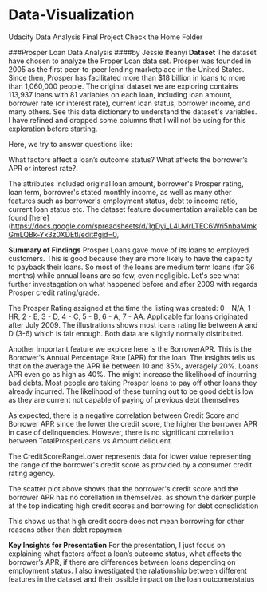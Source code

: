 # Data-Visualization
Udacity Data Analysis Final Project
Check the Home Folder

###Prosper Loan Data Analysis
####by Jessie Ifeanyi
**Dataset**
The dataset have chosen to analyze the Proper Loan data set. Prosper was founded in 2005 as the first peer-to-peer lending marketplace in the United States. Since then, Prosper has facilitated more than $18 billion in loans to more than 1,060,000 people. The original dataset we are exploring contains 113,937 loans with 81 variables on each loan, including loan amount, borrower rate (or interest rate), current loan status, borrower income, and many others. See this data dictionary to understand the dataset's variables. I have refined and dropped some columns that I will not be using for this exploration before starting.

Here, we try to answer questions like:

What factors affect a loan’s outcome status? What affects the borrower’s APR or interest rate?.

The attributes included original loan amount, borrower's Prosper rating, loan term, borrower's stated monthly income, as well as many other features such as borrower's employment status, debt to income ratio, current loan status etc. The dataset feature documentation available can be found [here](https://docs.google.com/spreadsheets/d/1gDyi_L4UvIrLTEC6Wri5nbaMmkGmLQBk-Yx3z0XDEtI/edit#gid=0,

**Summary of Findings**
Prosper Loans gave move of its loans to employed customers. This is good because they are more likely to have the capacity to payback their loans. So most of the loans are medium term loans (for 36 months) while annual loans are so few, even negligible. Let's see what further investagation on what happened before and after 2009 with regards Prosper credit rating/grade.

The Prosper Rating assigned at the time the listing was created: 0 - N/A, 1 - HR, 2 - E, 3 - D, 4 - C, 5 - B, 6 - A, 7 - AA. Applicable for loans originated after July 2009. The illustrations shows most loans rating lie between A and D (3-6) which is fair enough. Both data are slightly normally distributed.

Another important feature we explore here is the BorrowerAPR. This is the Borrower's Annual Percentage Rate (APR) for the loan. The insights tells us that on the average the APR lie between 10 and 35%, averagely 20%. Loans APR even go as high as 40%. The might increase the likelihood of incurring bad debts. Most people are taking Prosper loans to pay off other loans they already incurred. The likelihood of these turning out to be good debt is low as they are current not capable of paying of previous debt themselves

As expected, there is a negative correlation between Credit Score and Borrower APR since the lower the credit score, the higher the borrower APR in case of delinquencies. However, there is no significant correlation between TotalProsperLoans vs Amount deliquent.

The CreditScoreRangeLower represents data for lower value representing the range of the borrower's credit score as provided by a consumer credit rating agency.

The scatter plot above shows that the borrower's credit score and the borrower APR has no corellation in themselves. as shown the darker purple at the top indicating high credit scores and borrowing for debt consolidation

This shows us that high credit score does not mean borrowing for other reasons other than debt repaymen

**Key Insights for Presentation**
For the presentation, I just focus on explaining what factors affect a loan’s outcome status, what affects the borrower’s APR, if there are differences between loans depending on employment status. I also investigated the ralationship between different features in the dataset and their ossible impact on the loan outcome/status
